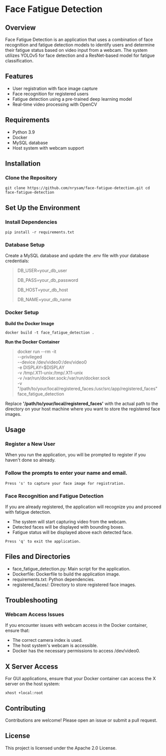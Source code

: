 # Face Fatigue Detection
## Overview
Face Fatigue Detection is an application that uses a combination of face recognition and fatigue detection models to identify users and determine their fatigue status based on video input from a webcam. The system utilizes YOLOv5 for face detection and a ResNet-based model for fatigue classification.


## Features
- User registration with face image capture
- Face recognition for registered users
- Fatigue detection using a pre-trained deep learning model
- Real-time video processing with OpenCV


## Requirements
- Python 3.9
- Docker
- MySQL database
- Host system with webcam support


## Installation
### Clone the Repository

`git clone https://github.com/nrysam/face-fatigue-detection.git
cd face-fatigue-detection`


## Set Up the Environment
### Install Dependencies

`pip install -r requirements.txt`


### Database Setup
Create a MySQL database and update the .env file with your database credentials:
> DB_USER=your_db_user
>
> DB_PASS=your_db_password
>
> DB_HOST=your_db_host
>
> DB_NAME=your_db_name


### Docker Setup
**Build the Docker Image**

`docker build -t face_fatigue_detection .`


**Run the Docker Container**
> docker run --rm -it \
    --privileged \
    --device /dev/video0:/dev/video0 \
    -e DISPLAY=$DISPLAY \
    -v /tmp/.X11-unix:/tmp/.X11-unix \
    -v /var/run/docker.sock:/var/run/docker.sock \
    -v "/path/to/your/local/registered_faces:/usr/src/app/registered_faces" \
    face_fatigue_detection

Replace **'/path/to/your/local/registered_faces'** with the actual path to the directory on your host machine where you want to store the registered face images.


## Usage
### Register a New User
When you run the application, you will be prompted to register if you haven't done so already.

### Follow the prompts to enter your name and email.
`Press 's' to capture your face image for registration.`

### Face Recognition and Fatigue Detection
If you are already registered, the application will recognize you and proceed with fatigue detection.

- The system will start capturing video from the webcam.
- Detected faces will be displayed with bounding boxes.
- Fatigue status will be displayed above each detected face.

`Press 'q' to exit the application.`


## Files and Directories
- face_fatigue_detection.py: Main script for the application.
- Dockerfile: Dockerfile to build the application image.
- requirements.txt: Python dependencies.
- registered_faces/: Directory to store registered face images.


## Troubleshooting
### Webcam Access Issues
If you encounter issues with webcam access in the Docker container, ensure that:

- The correct camera index is used.
- The host system's webcam is accessible.
- Docker has the necessary permissions to access /dev/video0.


## X Server Access
For GUI applications, ensure that your Docker container can access the X server on the host system:

`xhost +local:root`


## Contributing
Contributions are welcome! Please open an issue or submit a pull request.


## License
This project is licensed under the Apache 2.0 License.
